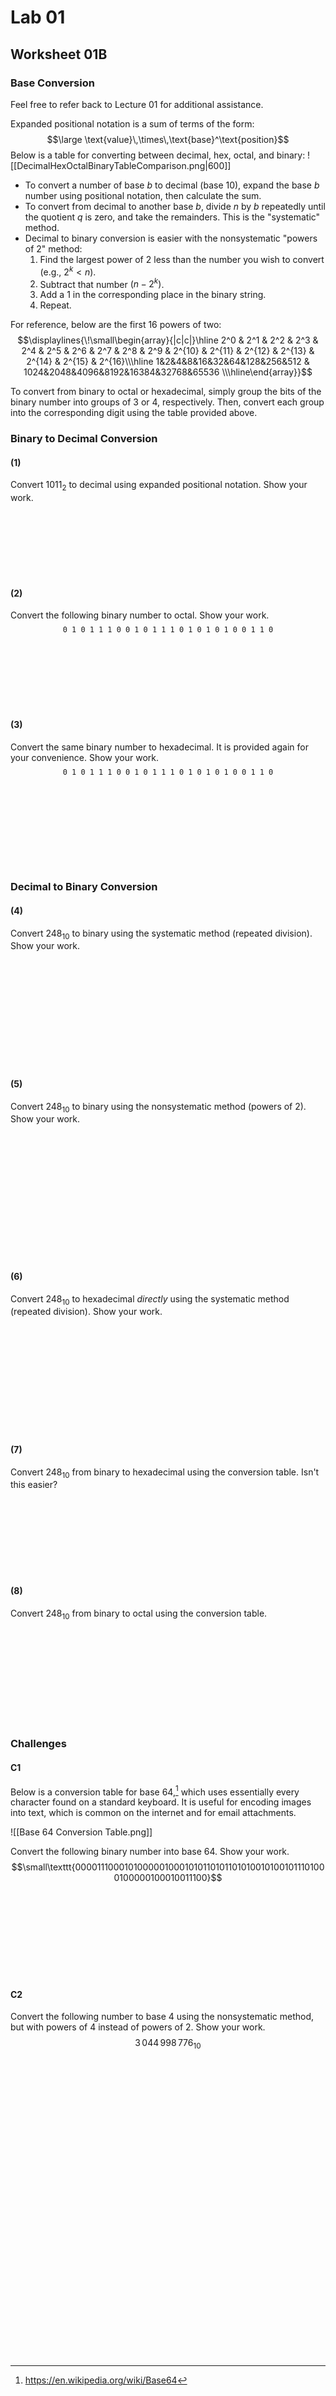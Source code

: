 # Lab 01
## Worksheet 01B
### Base Conversion
Feel free to refer back to Lecture 01 for additional assistance.

Expanded positional notation is a sum of terms of the form: $$\large \text{value}\,\times\,\text{base}^\text{position}$$
Below is a table for converting between decimal, hex, octal, and binary:
![[DecimalHexOctalBinaryTableComparison.png|600]]

- To convert a number of base $b$ to decimal (base 10), expand the base $b$ number using positional notation, then calculate the sum.
- To convert from decimal to another base $b$, divide $n$ by $b$ repeatedly until the quotient $q$ is zero, and take the remainders. This is the "systematic" method.
- Decimal to binary conversion is easier with the nonsystematic "powers of 2" method:
	1. Find the largest power of $2$ less than the number you wish to convert (e.g., $2^k < n$).
	2. Subtract that number $(n-2^k)$.
	3. Add a $1$ in the corresponding place in the binary string.
	4. Repeat.

For reference, below are the first 16 powers of two:
$$\displaylines{\!\small\begin{array}{|c|c|}\hline
2^0 & 2^1 & 2^2 & 2^3 & 2^4 & 2^5 & 2^6 & 2^7 & 2^8 & 2^9 & 2^{10} & 2^{11} & 2^{12} & 2^{13} & 2^{14} & 2^{15} & 2^{16}\\\hline
1&2&4&8&16&32&64&128&256&512 & 1024&2048&4096&8192&16384&32768&65536
\\\hline\end{array}}$$

To convert from binary to octal or hexadecimal, simply group the bits of the binary number into groups of 3 or 4, respectively. Then, convert each group into the corresponding digit using the table provided above.

### Binary to Decimal Conversion
#### (1)
Convert $1011_2$ to decimal using expanded positional notation. Show your work.

<br><br><br><br><br><br>

#### (2) 
Convert the following binary number to octal. Show your work. $$\texttt{0 1 0 1 1 1 0 0 1 0 1 1 1 0 1 0 1 0 1 0 0 1 1 0}$$

<br><br><br><br><br><br>

#### (3)
Convert the same binary number to hexadecimal. It is provided again for your convenience. Show your work. $$\texttt{0 1 0 1 1 1 0 0 1 0 1 1 1 0 1 0 1 0 1 0 0 1 1 0}$$
<br><br><br><br><br><br><br><br>



### Decimal to Binary Conversion
#### (4)
Convert $248_{10}$ to binary using the systematic method (repeated division). Show your work.

<br><br><br><br><br><br><br><br><br><br>

#### (5)
Convert $248_{10}$ to binary using the nonsystematic method (powers of 2). Show your work.

<br><br><br><br><br><br><br><br><br><br>

<p style="page-break-after: always;">&nbsp;</p>

#### (6)
Convert $248_{10}$ to hexadecimal *directly* using the systematic method (repeated division). Show your work.

<br><br><br><br><br><br><br><br><br><br>

#### (7)
Convert $248_{10}$ from binary to hexadecimal using the conversion table. Isn't this easier?

<br><br><br><br><br><br><br>

#### (8)
Convert $248_{10}$ from binary to octal using the conversion table.

<br><br><br><br><br><br><br>

<p style="page-break-after: always;">&nbsp;</p>

### Challenges
#### C1
Below is a conversion table for base 64,[^1] which uses essentially every character found on a standard keyboard. It is useful for encoding images into text, which is common on the internet and for email attachments.

![[Base 64 Conversion Table.png]]

Convert the following binary number into base 64. Show your work. $$\small\texttt{000011100010100000100010101101011010100101001011101000100000100010011100}$$

<br><br><br><br><br><br><br><br>

[^1]: https://en.wikipedia.org/wiki/Base64

#### C2
Convert the following number to base $4$ using the nonsystematic method, but with powers of $4$ instead of powers of $2$. Show your work. $$3\,044\,998\,776_{10}$$

<br><br><br><br><br><br><br><br><br><br><br><br><br><br><br><br><br><br><br><br><br><br><br><br><br><br><br><br>